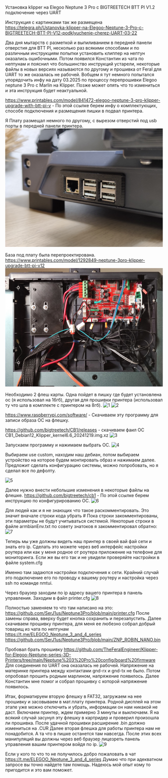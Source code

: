 Установка klipper на Elegoo Neptune 3 Pro c BIGTREETECH BTT PI V1.2 подключение через UART

Инструкция с картинками так же размещена https://telegra.ph/Ustanovka-klipper-na-Elegoo-Neptune-3-Pro-c-BIGTREETECH-BTT-PI-V12-podklyuchenie-cherez-UART-03-22

Два дня мытарств с разметкой и выпиливанием в передней панели отверстия для BTT PI, несколько раз всякими способами и по различным инструкциям попытки установить клиппер на нептун оказались ошибочными. Потом появился Константин из чата по нептунам и пояснил что большинство инструкций устарели, некоторые файлы в новых версиях называются по другому и прошивка от Feral для UART то же оказалась не рабочей. 
Вобщем я тут немного попытался упорядочить инфу на дату 03.2025 по процессу перепрошивки Elegoo neptune 3 Pro c Marlin на Klipper. Позже может опять что то измениться и эта инструкция будет неактуальной. 

https://www.printables.com/model/841472-elegoo-neptune-3-pro-klipper-upgrade-with-btt-pi-v - По этой ссылке берем инфу о комплектующих, способе подключения и размещения пишки в подвал принтера.

Я Плату размещал немного по другому, с вырезом отверстий под usb порты в передней панели принтера. 
![1](https://github.com/SerJ1us/Neptune3Pro/blob/main/Screenshots/10.jpg?raw=true)

База под плату была перепроектирована. https://www.printables.com/model/1292849-neptune-3pro-klipper-upgrade-btt-pi-v12
![1](https://github.com/SerJ1us/Neptune3Pro/blob/main/Screenshots/11.jpg?raw=true)

Необходимо 2 флеш карты. Одна пойдет в пишку где будет установлена ос (я использовал на 16гб), другая для прошивки принтера (использовал ту что шла в комплекте с принтером на 8гб). 
![1](https://github.com/user-attachments/assets/9c63940a-9bb4-4155-aa04-fc9ad6346b5e)
![2](https://github.com/user-attachments/assets/5aebe13f-13f6-452a-a35d-2e6f6249d4a7)

https://www.raspberrypi.com/software/ - Скачиваем эту программу для записи образа ОС на флешку.

https://github.com/bigtreetech/CB1/releases - скачиваем фаил ОС CB1_Debian12_Klipper_kernel6.6_20241219.img.xz
![3](https://github.com/user-attachments/assets/96388776-524f-44cb-af33-9cd2678ef8c3)


Запускаем программу и нажимаем выбрать ОС.
![4](https://github.com/user-attachments/assets/9321dcb4-1c01-4e2c-a1be-133285854535)

Выбираем use custom, находим наш дебиан, потом выбираем устройство на которое будем монтировать образ и нажимаем далее. Предложит сделать конфигурацию системы, можно попробовать, но я сделал все по дефолту.

![5](https://github.com/user-attachments/assets/81d54695-d595-4f0e-8077-059fa1dc217e)

Далее нужно внести небольшие изменения в некоторые файлы на флешке.
https://github.com/bigtreetech/cb1 - По этой ссылке берем инструкцию по конфигурированию ОС.
![6](https://github.com/user-attachments/assets/2a788767-c518-427b-b680-7fae58915822)

Для людей как и я не знающих что такое раскомментировать. Это значит вначале строки кода убрать #
Пока строки закомментированы, эти параметры не будут учитываться системой.
Некоторые строки в файле armbianEnv.txt по совету знатоков я закомментировал обратно:
![7](https://github.com/user-attachments/assets/e359848f-5d7f-41e0-9c79-ba85f25ff154)

Теперь мы уже должны видеть наш принтер в своей вай фай сети и знать его ip. Сделать это можете через веб интерфейс настройки роутера или как у меня родное от роутера приложение на телефоне для мониторинга.
Если же вы его так и не увидели проверяйте настройки в файле system.cfg

Именно там задаются настройки подключения к сети.
Крайний случай это подключение его по проводу к вашему роутеру и настройка через ssh по команде nmtui.

Через браузер заходим по ip адресу вашего принтера в панель управления.
Заходим в файл printer.cfg 
![8](https://github.com/user-attachments/assets/0c0ca1f0-773a-4e15-aae6-22e75381074a)

Полностью заменяем то что там написано на это: https://github.com/SerJ1us/Neptune3Pro/blob/main/printer.cfg
После замены справа, вверху будет кнопка сохранить и перезапустить.
Далее скачиваем прошивку принтера, для меня ее любезно собрал добрый товарищ из чата по нептунам https://t.me/ELEGOO_Neptune_3_and_4_series
https://github.com/SerJ1us/Neptune3Pro/blob/main/ZNP_ROBIN_NANO.bin

Пробовал брать прошивку 
https://github.com/TheFeralEngineer/Klipper-for-Elegoo-Neptune-series-3D-Printers/tree/main/Neptune%203%20Pro%20config/board%20firmware
Для соединения по UART она оказалась не рабочей. Напряжение на материнке принтера между контактами gnd-rx и gnd-tx не было. Потом опробовал прошить родным марлином, напряжение появилось. Далее Константин мне помог и собрал прошивку с которой напряжение появилось.

Итак, форматируем вторую флешку в FAT32, загружаем на нее прошивку и засовываем в мат.плату принтера. Родной дисплей на этом этапе уже можно отключить и убрать, информации он нам никакой не даст. 
Включаем принтер, ждем примерно 3 минуты и выключаем. 
Я на всякий случай засунул эту флешку в картридер и проверил произошла ли прошивка. После удачной прошивки расширение .bin должно измениться на .CUR
Далее вторая флешка для работы принтера нам не понадобится. А та что в пишке останется там навсегда.
После этих всех манипуляций вы должны через веб браузер лицезреть панель управления вашим принтером войдя по ip.
![9](https://github.com/user-attachments/assets/b216582d-34c2-4dbc-8d0c-27b27715d9de)

Если у кого то что то не получилось добро пожаловать в чат https://t.me/ELEGOO_Neptune_3_and_4_series 
Думаю что при адекватном запросе вы точно найдете там помощь.
Надеюсь мой опыт кому то пригодится и это вам поможет.





